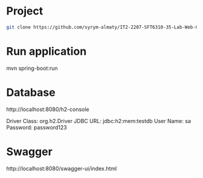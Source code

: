 # Project

```bash
git clone https://github.com/syrym-almaty/IT2-2207-SFT6310-35-Lab-Web-Component-Development-Java-EE.git
```

# Run application

mvn spring-boot:run

# Database

http://localhost:8080/h2-console

Driver Class: org.h2.Driver
JDBC URL: jdbc:h2:mem:testdb
User Name: sa
Password: password123

# Swagger

http://localhost:8080/swagger-ui/index.html
